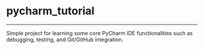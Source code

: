 # pycharm_tutorial
----
Simple project for learning some core PyCharm IDE functionalities such as debugging, testing, and Git/GitHub integration.

